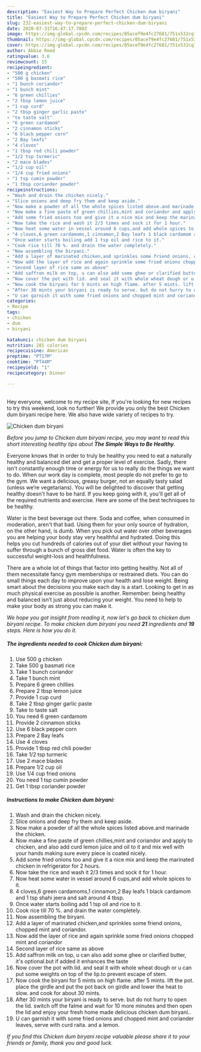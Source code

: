 ```yaml
---
description: "Easiest Way to Prepare Perfect Chicken dum biryani"
title: "Easiest Way to Prepare Perfect Chicken dum biryani"
slug: 232-easiest-way-to-prepare-perfect-chicken-dum-biryani
date: 2020-07-31T16:47:17.788Z
image: https://img-global.cpcdn.com/recipes/05acef9e4fc27681/751x532cq70/chicken-dum-biryani-recipe-main-photo.jpg
thumbnail: https://img-global.cpcdn.com/recipes/05acef9e4fc27681/751x532cq70/chicken-dum-biryani-recipe-main-photo.jpg
cover: https://img-global.cpcdn.com/recipes/05acef9e4fc27681/751x532cq70/chicken-dum-biryani-recipe-main-photo.jpg
author: Abbie Reed
ratingvalue: 3.6
reviewcount: 15
recipeingredient:
- "500 g chicken"
- "500 g basmati rice"
- "1 bunch coriandor"
- "1 bunch mint"
- "6 green chillies"
- "2 tbsp lemon juice"
- "1 cup curd"
- "2 tbsp ginger garlic paste"
- "to taste salt"
- "6 green cardamom"
- "2 cinnamon sticks"
- "6 black pepper corn"
- "2 Bay leafs"
- "4 cloves"
- "1 tbsp red chili powder"
- "1/2 tsp turmeric"
- "2 mace blades"
- "1/2 cup oil"
- "1/4 cup fried onions"
- "1 tsp cumin powder"
- "1 tbsp coriander powder"
recipeinstructions:
- "Wash and drain the chicken nicely."
- "Slice onions and deep fry them and keep aside."
- "Now make a powder of all the whole spices listed above.and marinade the chicken."
- "Now make a fine paste of green chillies,mint and coriandor and apply to chicken, and also add curd lemon juice and oil to it and mix well with your hands making sure every piece is coated nicely."
- "Add some fried onions too and give it a nice mix and keep the marinated chicken in refrigerator for 2 hours."
- "Now take the rice and wash it 2/3 times and sock it for 1 hour."
- "Now heat some water in vessel around 6 cups,and add whole spices to it."
- "4 cloves,6 green cardamoms,1 cinnamon,2 Bay leafs 1 black cardamom and 1 tsp shahi jeera and salt around 4 tbsp."
- "Once water starts boiling add 1 tsp oil and rice to it."
- "Cook rice till 70 %. and drain the water completely."
- "Now assembling the biryani."
- "Add a layer of marinated chicken,and sprinkles some friend onions, chopped mint and coriandor."
- "Now add the layer of rice and again sprinkle some fried onions chopped mint and coriandor"
- "Second layer of rice same as above"
- "Add saffron milk on top, u can also add some ghee or clarified butter, it&#39;s optional.but if added it enhances the taste"
- "Now cover the pot with lid. and seal it with whole wheat dough or u can put some weights on top of the lip.to prevent escape of stem."
- "Now cook the biryani for 5 mints on high flame. after 5 mints. lift the pot. place the girdle and put the pot back on girdle and lower the heat to slow. and cook for about 30 mints."
- "After 30 mints your biryani is ready to serve. but do not hurry to open the lid. switch off the falme and wait for 10 more minutes and then open the lid and enjoy your fresh home made delicious chicken dum biryani.."
- "U can garnish it with some fried onions and chopped mint and coriander leaves, serve with curd raita. and a lemon."
categories:
- Recipe
tags:
- chicken
- dum
- biryani

katakunci: chicken dum biryani 
nutrition: 281 calories
recipecuisine: American
preptime: "PT17M"
cooktime: "PT44M"
recipeyield: "1"
recipecategory: Dinner

---
```

<br>
Hey everyone, welcome to my recipe site, If you're looking for new recipes to try this weekend, look no further! We provide you only the best Chicken dum biryani recipe here. We also have wide variety of recipes to try.
<br>


![Chicken dum biryani](https://img-global.cpcdn.com/recipes/05acef9e4fc27681/751x532cq70/chicken-dum-biryani-recipe-main-photo.jpg)

<i>Before you jump to Chicken dum biryani recipe, you may want to read this short interesting healthy tips about <strong>The Simple Ways to Be Healthy</strong>.</i>

Everyone knows that in order to truly be healthy you need to eat a naturally healthy and balanced diet and get a proper level of exercise. Sadly, there isn't constantly enough time or energy for us to really do the things we want to do. When our work day is complete, most people do not prefer to go to the gym. We want a delicious, greasy burger, not an equally tasty salad (unless we’re vegetarians). You will be delighted to discover that getting healthy doesn't have to be hard. If you keep going with it, you'll get all of the required nutrients and exercise. Here are some of the best techniques to be healthy.

Water is the best beverage out there. Soda and coffee, when consumed in moderation, aren't that bad. Using them for your only source of hydration, on the other hand, is dumb. When you pick out water over other beverages you are helping your body stay very healthful and hydrated. Doing this helps you cut hundreds of calories out of your diet without your having to suffer through a bunch of gross diet food. Water is often the key to successful weight-loss and healthfulness.

There are a whole lot of things that factor into getting healthy. Not all of them necessitate fancy gym memberships or restrained diets. You can do small things each day to improve upon your health and lose weight. Being smart about the decisions you make each day is a start. Looking to get in as much physical exercise as possible is another. Remember: being healthy and balanced isn’t just about reducing your weight. You need to help to make your body as strong you can make it. 


<i>We hope you got insight from reading it, now let's go back to chicken dum biryani recipe. To make chicken dum biryani you need <strong>21</strong> ingredients and <strong>19</strong> steps. Here is how you do it.
</i>

##### The ingredients needed to cook Chicken dum biryani:

1. Use 500 g chicken
1. Take 500 g basmati rice
1. Take 1 bunch coriandor
1. Take 1 bunch mint
1. Prepare 6 green chillies
1. Prepare 2 tbsp lemon juice
1. Provide 1 cup curd
1. Take 2 tbsp ginger garlic paste
1. Take to taste salt
1. You need 6 green cardamom
1. Provide 2 cinnamon sticks
1. Use 6 black pepper corn
1. Prepare 2 Bay leafs
1. Use 4 cloves
1. Provide 1 tbsp red chili powder
1. Take 1/2 tsp turmeric
1. Use 2 mace blades
1. Prepare 1/2 cup oil
1. Use 1/4 cup fried onions
1. You need 1 tsp cumin powder
1. Get 1 tbsp coriander powder


##### Instructions to make Chicken dum biryani:

1. Wash and drain the chicken nicely.
1. Slice onions and deep fry them and keep aside.
1. Now make a powder of all the whole spices listed above.and marinade the chicken.
1. Now make a fine paste of green chillies,mint and coriandor and apply to chicken, and also add curd lemon juice and oil to it and mix well with your hands making sure every piece is coated nicely.
1. Add some fried onions too and give it a nice mix and keep the marinated chicken in refrigerator for 2 hours.
1. Now take the rice and wash it 2/3 times and sock it for 1 hour.
1. Now heat some water in vessel around 6 cups,and add whole spices to it.
1. 4 cloves,6 green cardamoms,1 cinnamon,2 Bay leafs 1 black cardamom and 1 tsp shahi jeera and salt around 4 tbsp.
1. Once water starts boiling add 1 tsp oil and rice to it.
1. Cook rice till 70 %. and drain the water completely.
1. Now assembling the biryani.
1. Add a layer of marinated chicken,and sprinkles some friend onions, chopped mint and coriandor.
1. Now add the layer of rice and again sprinkle some fried onions chopped mint and coriandor
1. Second layer of rice same as above
1. Add saffron milk on top, u can also add some ghee or clarified butter, it&#39;s optional.but if added it enhances the taste
1. Now cover the pot with lid. and seal it with whole wheat dough or u can put some weights on top of the lip.to prevent escape of stem.
1. Now cook the biryani for 5 mints on high flame. after 5 mints. lift the pot. place the girdle and put the pot back on girdle and lower the heat to slow. and cook for about 30 mints.
1. After 30 mints your biryani is ready to serve. but do not hurry to open the lid. switch off the falme and wait for 10 more minutes and then open the lid and enjoy your fresh home made delicious chicken dum biryani..
1. U can garnish it with some fried onions and chopped mint and coriander leaves, serve with curd raita. and a lemon.


<i>If you find this Chicken dum biryani recipe valuable please share it to your friends or family, thank you and good luck.</i>
